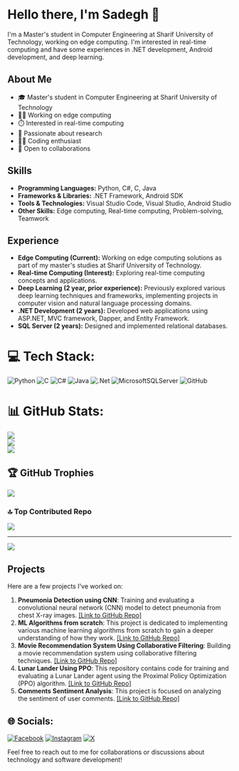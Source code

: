 # Hello there, I'm Sadegh 👋

I'm a Master's student in Computer Engineering at Sharif University of Technology, working on edge computing. I'm interested in real-time computing and have some experiences in .NET development, Android development, and deep learning.

## About Me

- 🎓 Master's student in Computer Engineering at Sharif University of Technology
- 🧑‍🔬 Working on edge computing
- ⏱️ Interested in real-time computing
- 🌱 Passionate about research
- 👨‍💻 Coding enthusiast
- 🤝 Open to collaborations



## Skills

- **Programming Languages:** Python, C#, C, Java 
- **Frameworks & Libraries:** .NET Framework, Android SDK
- **Tools & Technologies:** Visual Studio Code, Visual Studio, Android Studio
- **Other Skills:** Edge computing, Real-time computing, Problem-solving, Teamwork

## Experience

- **Edge Computing (Current):** Working on edge computing solutions as part of my master's studies at Sharif University of Technology.
- **Real-time Computing (Interest):** Exploring real-time computing concepts and applications.
- **Deep Learning (2 year, prior experience):** Previously explored various deep learning techniques and frameworks, implementing projects in computer vision and natural language processing domains.
- **.NET Development (2 years):** Developed web applications using ASP.NET, MVC framework, Dapper, and Entity Framework.
- **SQL Server (2 years):** Designed and implemented relational databases.


# 💻 Tech Stack:
![Python](https://img.shields.io/badge/python-3670A0?style=for-the-badge&logo=python&logoColor=ffdd54) ![C](https://img.shields.io/badge/c-%2300599C.svg?style=for-the-badge&logo=c&logoColor=white) ![C#](https://img.shields.io/badge/c%23-%23239120.svg?style=for-the-badge&logo=csharp&logoColor=white) ![Java](https://img.shields.io/badge/java-%23ED8B00.svg?style=for-the-badge&logo=java&logoColor=white) ![.Net](https://img.shields.io/badge/.NET-5C2D91?style=for-the-badge&logo=.net&logoColor=white)  ![MicrosoftSQLServer](https://img.shields.io/badge/Microsoft%20SQL%20Server-CC2927?style=for-the-badge&logo=microsoft%20sql%20server&logoColor=white)  ![GitHub](https://img.shields.io/badge/github-%23121011.svg?style=for-the-badge&logo=github&logoColor=white) 

# 📊 GitHub Stats:
![](https://github-readme-stats.vercel.app/api?username=sadegh15khedry&theme=dark&hide_border=false&include_all_commits=true&count_private=true)<br/>
![](https://github-readme-streak-stats.herokuapp.com/?user=sadegh15khedry&theme=dark&hide_border=false)<br/>
![](https://github-readme-stats.vercel.app/api/top-langs/?username=sadegh15khedry&theme=dark&hide_border=false&include_all_commits=true&count_private=true&layout=compact)

## 🏆 GitHub Trophies
![](https://github-profile-trophy.vercel.app/?username=sadegh15khedry&theme=dark&no-frame=false&no-bg=true&margin-w=4)

### 🔝 Top Contributed Repo
![](https://github-contributor-stats.vercel.app/api?username=sadegh15khedry&limit=5&theme=dark&combine_all_yearly_contributions=true)

---
[![](https://visitcount.itsvg.in/api?id=sadegh15khedry&icon=0&color=0)](https://visitcount.itsvg.in)

<!-- Proudly created with GPRM ( https://gprm.itsvg.in ) -->

## Projects

Here are a few projects I've worked on:

1. **Pneumonia Detection using CNN**: Training and evaluating a convolutional neural network (CNN) model to detect pneumonia from chest X-ray images. [[Link to GitHub Repo]](https://github.com/sadegh15khedry/Pneumonia-Detection-Using-CNN)
2. **ML Algorithms from scratch**: This project is dedicated to implementing various machine learning algorithms from scratch to gain a deeper understanding of how they work. [[Link to GitHub Repo]](https://github.com/sadegh15khedry/ML-Algorithms-From-Scratch)
3. **Movie Recommendation System Using Collaborative Filtering**: Building a movie recommendation system using collaborative filtering techniques. [[Link to GitHub Repo]](https://github.com/sadegh15khedry/Movie-Recommendation-System-Using-Collaborative-Filtering)
4. **Lunar Lander Using PPO**: This repository contains code for training and evaluating a Lunar Lander agent using the Proximal Policy Optimization (PPO) algorithm. [[Link to GitHub Repo]](https://github.com/sadegh15khedry/Lunar-Lander-Using-PPO)
5. **Comments Sentiment Analysis**: This project is focused on analyzing the sentiment of user comments. [[Link to GitHub Repo]](https://github.com/sadegh15khedry/commentsSentimentAnalysis)
   
## 🌐 Socials:
[![Facebook](https://img.shields.io/badge/Facebook-%231877F2.svg?logo=Facebook&logoColor=white)](https://www.facebook.com/profile.php?id=100094360817301) [![Instagram](https://img.shields.io/badge/Instagram-%23E4405F.svg?logo=Instagram&logoColor=white)](https://www.instagram.com/sadegh_khedry) [![X](https://img.shields.io/badge/X-black.svg?logo=X&logoColor=white)](https://x.com/sadegh15khedry) 

Feel free to reach out to me for collaborations or discussions about technology and software development!
